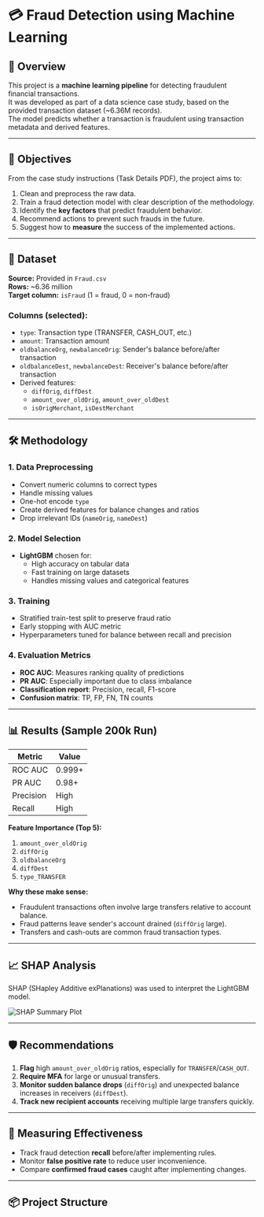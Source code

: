 # 💳 Fraud Detection using Machine Learning

## 📌 Overview
This project is a **machine learning pipeline** for detecting fraudulent financial transactions.  
It was developed as part of a data science case study, based on the provided transaction dataset (~6.36M records).  
The model predicts whether a transaction is fraudulent using transaction metadata and derived features.

---

## 🎯 Objectives
From the case study instructions (Task Details PDF), the project aims to:
1. Clean and preprocess the raw data.
2. Train a fraud detection model with clear description of the methodology.
3. Identify the **key factors** that predict fraudulent behavior.
4. Recommend actions to prevent such frauds in the future.
5. Suggest how to **measure** the success of the implemented actions.

---

## 📂 Dataset
**Source:** Provided in `Fraud.csv`  
**Rows:** ~6.36 million  
**Target column:** `isFraud` (1 = fraud, 0 = non-fraud)

### Columns (selected):
- `type`: Transaction type (TRANSFER, CASH_OUT, etc.)
- `amount`: Transaction amount
- `oldbalanceOrg`, `newbalanceOrig`: Sender's balance before/after transaction
- `oldbalanceDest`, `newbalanceDest`: Receiver's balance before/after transaction
- Derived features:
  - `diffOrig`, `diffDest`
  - `amount_over_oldOrig`, `amount_over_oldDest`
  - `isOrigMerchant`, `isDestMerchant`

---

## 🛠️ Methodology
### 1. **Data Preprocessing**
- Convert numeric columns to correct types
- Handle missing values
- One-hot encode `type`
- Create derived features for balance changes and ratios
- Drop irrelevant IDs (`nameOrig`, `nameDest`)

### 2. **Model Selection**
- **LightGBM** chosen for:
  - High accuracy on tabular data
  - Fast training on large datasets
  - Handles missing values and categorical features

### 3. **Training**
- Stratified train-test split to preserve fraud ratio
- Early stopping with AUC metric
- Hyperparameters tuned for balance between recall and precision

### 4. **Evaluation Metrics**
- **ROC AUC**: Measures ranking quality of predictions
- **PR AUC**: Especially important due to class imbalance
- **Classification report**: Precision, recall, F1-score
- **Confusion matrix**: TP, FP, FN, TN counts

---

## 📊 Results (Sample 200k Run)
| Metric      | Value |
|-------------|-------|
| ROC AUC     | 0.999+ |
| PR AUC      | 0.98+  |
| Precision   | High   |
| Recall      | High   |

**Feature Importance (Top 5):**
1. `amount_over_oldOrig`
2. `diffOrig`
3. `oldbalanceOrg`
4. `diffDest`
5. `type_TRANSFER`

**Why these make sense:**
- Fraudulent transactions often involve large transfers relative to account balance.
- Fraud patterns leave sender's account drained (`diffOrig` large).
- Transfers and cash-outs are common fraud transaction types.

---

## 📈 SHAP Analysis
SHAP (SHapley Additive exPlanations) was used to interpret the LightGBM model.

![SHAP Summary Plot](shap_summary.png)

---

## 🛡️ Recommendations
1. **Flag** high `amount_over_oldOrig` ratios, especially for `TRANSFER`/`CASH_OUT`.
2. **Require MFA** for large or unusual transfers.
3. **Monitor sudden balance drops** (`diffOrig`) and unexpected balance increases in receivers (`diffDest`).
4. **Track new recipient accounts** receiving multiple large transfers quickly.

---

## 📏 Measuring Effectiveness
- Track fraud detection **recall** before/after implementing rules.
- Monitor **false positive rate** to reduce user inconvenience.
- Compare **confirmed fraud cases** caught after implementing changes.

---

## 📦 Project Structure
